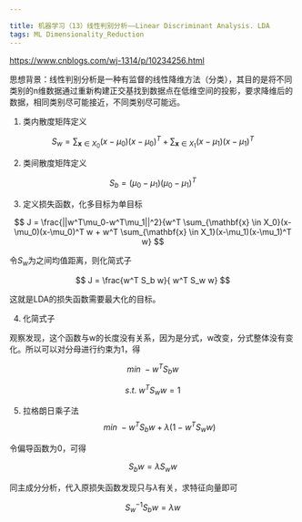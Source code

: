```yaml
---

title: 机器学习（13）线性判别分析——Linear Discriminant Analysis. LDA
tags: ML Dimensionality_Reduction
---
```


https://www.cnblogs.com/wj-1314/p/10234256.html

思想背景：线性判别分析是一种有监督的线性降维方法（分类），其目的是将不同类别的n维数据通过重新构建正交基找到数据点在低维空间的投影，要求降维后的数据，相同类别尽可能接近，不同类别尽可能远。

<!--more-->

1. 类内散度矩阵定义

$$  S_w = \sum_{\mathbf{x} \in X_0}(x-\mu_0)(x-\mu_0)^T + \sum_{\mathbf{x} \in X_1}(x-\mu_1)(x-\mu_1)^T $$

2. 类间散度矩阵定义

$$  S_b = (\mu_0 - \mu_1)(\mu_0 - \mu_1)^T$$

3. 定义损失函数，化多目标为单目标

$$ J = \frac{||w^T\mu_0-w^T\mu_1||^2}{w^T \sum_{\mathbf{x} \in X_0}(x-\mu_0)(x-\mu_0)^T w + w^T \sum_{\mathbf{x} \in X_1}(x-\mu_1)(x-\mu_1)^T w} $$

令$S_w$为之间均值距离，则化简式子

$$ J = \frac{w^T S_b w}{ w^T S_w w} $$

这就是LDA的损失函数需要最大化的目标。

4. 化简式子

观察发现，这个函数与w的长度没有关系，因为是分式，w改变，分式整体没有变化。所以可以对分母进行约束为1，得

$$ min \ -w^T S_b w $$

$$ s.t. \  w^T S_w w = 1 $$

5. 拉格朗日乘子法
$$ min \ -w^T S_b w + \lambda (1- w^T S_w w) $$

令偏导函数为0，可得

$$ S_b w = \lambda S_w w $$

同主成分分析，代入原损失函数发现只与$\lambda$有关，求特征向量即可

$$ S_w^{-1} S_b w = \lambda w $$
